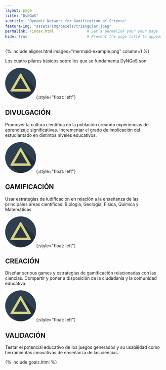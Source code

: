 ```yaml
---
layout: page
title: "DyNGoS" 
subtitle: "Dynamic Network for Gamification of Science"   
feature-img: "assets/img/pexels/triangular.jpeg" 
permalink: /index.html               # Set a permalink your your page
hide: true                           # Prevent the page title to appear in the navbar
---
```



{% include aligner.html images="mermaid-example.png" column=1 %}

Los cuatro pilares básicos sobre los que se fundamenta DyNGoS son: 


![Triangle](assets/img/triangle2.png){:style="float: left"} 
## DIVULGACIÓN
Promover la cultura científica en la población creando experiencias de aprendizaje significativas. Incrementar el grado de implicación del estudiantado en distintos niveles educativos. 

![Triangle](assets/img/triangle2.png){:style="float: left"}
## GAMIFICACIÓN 
Usar estrategias de ludificación en relación a la enseñanza de las principales áreas científicas: Biología, Geología, Física, Química y Matemáticas. 

![Triangle](assets/img/triangle2.png){:style="float: left"}
## CREACIÓN
Diseñar serious games y estrategias de gamificación relacionadas con las ciencias. Compartir y poner a disposición de la ciudadanía y la comunidad educativa.

![Triangle](assets/img/triangle2.png){:style="float: left"} 
## VALIDACIÓN 
Testar el potencial educativo de los juegos generados y su usabilidad como herramientas innovativas de enseñanza de las ciencias. 

{% include goals.html %}
